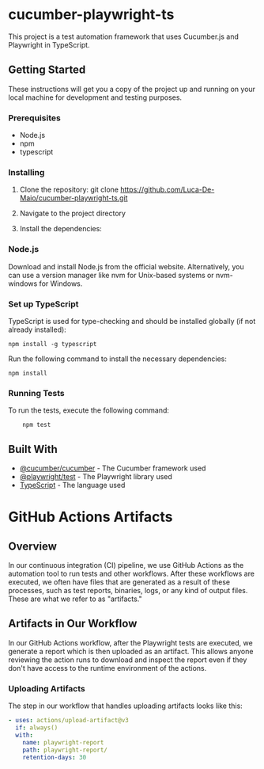# cucumber-playwright-ts

This project is a test automation framework that uses Cucumber.js and Playwright in TypeScript.

## Getting Started

These instructions will get you a copy of the project up and running on your local machine for development and testing purposes.

### Prerequisites

- Node.js
- npm
- typescript

### Installing

1. Clone the repository:
    git clone https://github.com/Luca-De-Maio/cucumber-playwright-ts.git

2. Navigate to the project directory

3. Install the dependencies:

### Node.js

Download and install Node.js from the official website. Alternatively, you can use a version manager like nvm for Unix-based systems or nvm-windows for Windows.

### Set up TypeScript

TypeScript is used for type-checking and should be installed globally (if not already installed):

    npm install -g typescript

Run the following command to install the necessary dependencies:

    npm install

### Running Tests
To run the tests, execute the following command:

        npm test

## Built With

- [@cucumber/cucumber](https://github.com/cucumber/cucumber-js) - The Cucumber framework used
- [@playwright/test](https://github.com/microsoft/playwright) - The Playwright library used
- [TypeScript](https://www.typescriptlang.org/) - The language used

# GitHub Actions Artifacts

## Overview

In our continuous integration (CI) pipeline, we use GitHub Actions as the automation tool to run tests and other workflows. After these workflows are executed, we often have files that are generated as a result of these processes, such as test reports, binaries, logs, or any kind of output files. These are what we refer to as "artifacts."

## Artifacts in Our Workflow

In our GitHub Actions workflow, after the Playwright tests are executed, we generate a report which is then uploaded as an artifact. This allows anyone reviewing the action runs to download and inspect the report even if they don't have access to the runtime environment of the actions.

### Uploading Artifacts

The step in our workflow that handles uploading artifacts looks like this:

```yaml
- uses: actions/upload-artifact@v3
  if: always()
  with:
    name: playwright-report
    path: playwright-report/
    retention-days: 30

